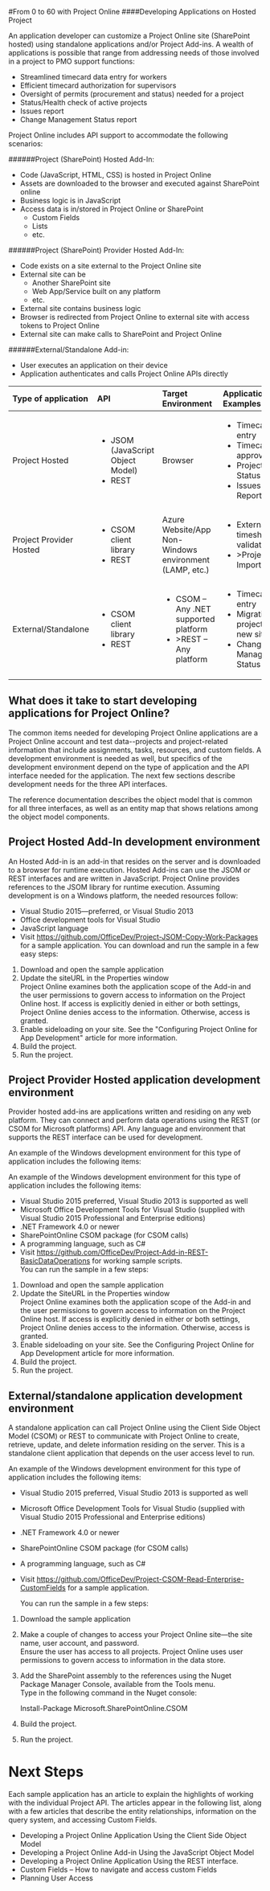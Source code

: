#From 0 to 60 with Project Online
####Developing Applications on Hosted Project
 
An application developer can customize a Project Online site (SharePoint hosted) using standalone applications and/or Project Add-ins. A wealth of applications is possible that range from addressing needs of those involved in a project to PMO support functions:

- Streamlined timecard data entry for workers
- Efficient timecard authorization for supervisors
- Oversight of permits (procurement and status) needed for a project
- Status/Health check of active projects
- Issues report
- Change Management Status report

Project Online includes API support to accommodate the following scenarios:

######Project (SharePoint) Hosted Add-In:

- Code (JavaScript, HTML, CSS) is hosted in Project Online
- Assets are downloaded to the browser and executed against SharePoint online
- Business logic is in JavaScript 
- Access data is in/stored in Project Online or SharePoint
  - Custom Fields
  - Lists 
  - etc.
 
  
######Project (SharePoint) Provider Hosted Add-In:

- Code exists on a site external to the Project Online site
- External site can be 
  - Another SharePoint site
  -	Web App/Service built on any platform
  - etc.
- External site contains business logic
- Browser is redirected from Project Online to external site with access tokens to Project Online
- External site can make calls to SharePoint and Project Online

######External/Standalone Add-in:

- User executes an application on their device
- Application authenticates and calls Project Online APIs directly



| Type of application |API |Target Environment|Application Examples
|:------|:------|:------|:------|
| Project Hosted| <ul><li>JSOM (JavaScript Object Model)</li><li>REST</li></ul> | Browser | <ul><li> Timecard entry</li><li>Timecard approval</li><li>Project Status</li><li>Issues Report</li></ul> |
| Project Provider Hosted | <ul><li>CSOM client library</li><li>REST</li></ul>  | Azure Website/App<br/> Non-Windows environment (LAMP, etc.) | <ul><li>External timesheet validator</li><li>>Project Importer</li></ul> |
| External/Standalone | <ul><li>CSOM client library</li><li>REST</li></ul> | <ul><li>CSOM – Any .NET supported platform</li><li>>REST – Any platform </li></ul>| <ul><li>Timecard entry</li><li>Migration of projects to a new site</li><li>Change Management Status</li></ul> |



## What does it take to start developing applications for Project Online?

The common items needed for developing Project Online applications are a Project Online account and test data--projects and project-related information that include assignments, tasks, resources, and custom fields. A development environment is needed as well, but specifics of the development environment depend on the type of application and the API interface needed for the application. The next few sections describe development needs for the three API interfaces.

The reference documentation describes the object model that is common for all three interfaces, as well as an entity map that shows relations among the object model components.

## Project Hosted Add-In development environment

An Hosted Add-in is an add-in that resides on the server and is downloaded to a browser for runtime execution. Hosted Add-ins can use the JSOM or REST interfaces and are written in JavaScript. Project Online provides references to the JSOM library for runtime execution. Assuming development is on a Windows platform, the needed resources follow:

-	Visual Studio 2015—preferred, or Visual Studio 2013 
-	Office development tools for Visual Studio
-	JavaScript language
-	Visit https://github.com/OfficeDev/Project-JSOM-Copy-Work-Packages  for a sample application. 
You can download and run the sample in a few easy steps:
  1.	Download and open the sample application
  2.	Update the siteURL in the Properties window <br />
       Project Online examines both the application scope of the Add-in and the user permissions to govern access to information on the Project Online host. If access is explicitly denied in either or both settings, Project Online denies access to the information. Otherwise, access is granted.
  3.	Enable sideloading on your site. See the "Configuring Project Online for App Development" article for more information. 
  4.	Build the project.
  5.	Run the project.

## Project Provider Hosted application development environment

Provider hosted add-ins  are applications written and residing on any web platform.  They can connect and perform data operations using the REST (or CSOM for Microsoft platforms) API. Any language and environment that supports the REST interface can be used for development. 

An example of the Windows development environment for this type of application includes the following items:

An example of the Windows development environment for this type of application includes the following items:

-	Visual Studio 2015 preferred, Visual Studio 2013 is supported as well
-	Microsoft Office Development Tools for Visual Studio (supplied with Visual Studio 2015 Professional and Enterprise editions)
-	.NET Framework 4.0 or newer
-	SharePointOnline CSOM package (for CSOM calls)
-	A programming language, such as C# 
-	Visit https://github.com/OfficeDev/Project-Add-in-REST-BasicDataOperations for working sample scripts. <br /> 
  You can run the sample in a few steps:
  1.	Download and open the sample application
  2.	Update the SiteURL in the Properties window <br /> 
     Project Online examines both the application scope of the Add-in and the user permissions to govern access to information on the Project Online host. If access is explicitly denied in either or both settings, Project Online denies access to the information. Otherwise, access is granted.
  3.	Enable sideloading on your site. See the Configuring Project Online for App Development article for more information. 
  4.	Build the project.
  5.	Run the project.

## External/standalone application development environment

A standalone application can call Project Online using the Client Side Object Model (CSOM) or REST to communicate with Project Online to create, retrieve, update, and delete information residing on the server. This is a standalone client application that depends on the user access level to run. 

An example of the Windows development environment for this type of application includes the following items:

- 	Visual Studio 2015 preferred, Visual Studio 2013 is supported as well
- 	Microsoft Office Development Tools for Visual Studio (supplied with Visual Studio 2015 Professional and Enterprise editions)
- 	.NET Framework 4.0 or newer
-	SharePointOnline CSOM package (for CSOM calls)
-	A programming language, such as C# 
-	Visit https://github.com/OfficeDev/Project-CSOM-Read-Enterprise-CustomFields for a sample application. 

    You can run the sample in a few steps:

  1.	Download the sample application
  2.	Make a couple of changes to access your Project Online site—the site name, user account, and password.<br />Ensure the user has access to all projects. Project Online uses user permissions to govern access to information in the data store.
  3.	Add the SharePoint assembly to the references using the Nuget Package Manager Console, available from the Tools menu.<br /> 
  Type in the following command in the Nuget console:

        Install-Package Microsoft.SharePointOnline.CSOM

  4.	Build the project.
  5.	Run the project.

# Next Steps

Each sample application has an article to explain the highlights of working with the individual Project API. The articles appear in the following list, along with a few articles that describe the entity relationships, information on the query system, and accessing Custom Fields. 

-	Developing a Project Online Application Using the Client Side Object Model
-	Developing a Project Online Add-in Using the JavaScript Object Model
-	Developing a Project Online Application Using the REST interface.
-	Custom Fields – How to navigate and access custom Fields
-	Planning User Access 



